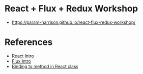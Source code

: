 # React + Flux + Redux Workshop
- https://param-harrison.github.io/react-flux-redux-workshop/

# References
- [React Intro](https://blog.andrewray.me/reactjs-for-stupid-people/)
- [Flux Intro](https://blog.andrewray.me/flux-for-stupid-people/)
- [Binding to method in React class](http://egorsmirnov.me/2015/08/16/react-and-es6-part3.html)
